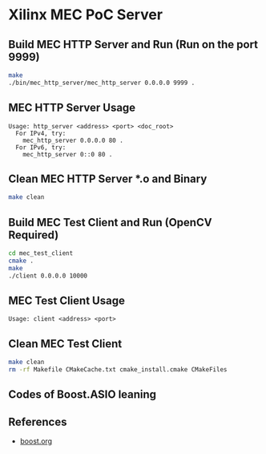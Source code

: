 # Xilinx MEC PoC Server

## Build MEC HTTP Server and Run (Run on the port 9999)

```bash
make
./bin/mec_http_server/mec_http_server 0.0.0.0 9999 .
```

## MEC HTTP Server Usage
```
Usage: http_server <address> <port> <doc_root>
  For IPv4, try:
    mec_http_server 0.0.0.0 80 .
  For IPv6, try:
    mec_http_server 0::0 80 .
```

## Clean MEC HTTP Server *.o and Binary
```bash
make clean
```

## Build MEC Test Client and Run (OpenCV Required)
```bash
cd mec_test_client
cmake .
make
./client 0.0.0.0 10000
```

## MEC Test Client Usage
```
Usage: client <address> <port>
```

## Clean MEC Test Client
```bash
make clean
rm -rf Makefile CMakeCache.txt cmake_install.cmake CMakeFiles
```

## Codes of Boost.ASIO leaning

## References
- [boost.org](http://www.boost.org/doc/libs/1_61_0/doc/html/boost_asio.html)


